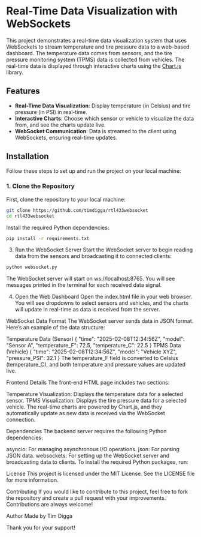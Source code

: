 # Real-Time Data Visualization with WebSockets

This project demonstrates a real-time data visualization system that uses WebSockets to stream temperature and tire pressure data to a web-based dashboard. The temperature data comes from sensors, and the tire pressure monitoring system (TPMS) data is collected from vehicles. The real-time data is displayed through interactive charts using the [Chart.js](https://www.chartjs.org/) library.

## Features

- **Real-Time Data Visualization**: Display temperature (in Celsius) and tire pressure (in PSI) in real-time.
- **Interactive Charts**: Choose which sensor or vehicle to visualize the data from, and see the charts update live.
- **WebSocket Communication**: Data is streamed to the client using WebSockets, ensuring real-time updates.

## Installation

Follow these steps to set up and run the project on your local machine:

### 1. Clone the Repository

First, clone the repository to your local machine:

```bash
git clone https://github.com/timdigga/rtl433websocket
cd rtl433websocket
```
Install the required Python dependencies:

```bash
pip install -r requirements.txt
```
3. Run the WebSocket Server
Start the WebSocket server to begin reading data from the sensors and broadcasting it to connected clients:

```bash
python websocket.py
```
The WebSocket server will start on ws://localhost:8765. You will see messages printed in the terminal for each received data signal.

4. Open the Web Dashboard
Open the index.html file in your web browser. You will see dropdowns to select sensors and vehicles, and the charts will update in real-time as data is received from the server.

WebSocket Data Format
The WebSocket server sends data in JSON format. Here’s an example of the data structure:

Temperature Data (Sensor)
{
    "time": "2025-02-08T12:34:56Z",
    "model": "Sensor A",
    "temperature_F": 72.5,
    "temperature_C": 22.5
}
TPMS Data (Vehicle)
{
    "time": "2025-02-08T12:34:56Z",
    "model": "Vehicle XYZ",
    "pressure_PSI": 32.1
}
The temperature_F field is converted to Celsius (temperature_C), and both temperature and pressure values are updated live.

Frontend Details
The front-end HTML page includes two sections:

Temperature Visualization: Displays the temperature data for a selected sensor.
TPMS Visualization: Displays the tire pressure data for a selected vehicle.
The real-time charts are powered by Chart.js, and they automatically update as new data is received via the WebSocket connection.

Dependencies
The backend server requires the following Python dependencies:

asyncio: For managing asynchronous I/O operations.
json: For parsing JSON data.
websockets: For setting up the WebSocket server and broadcasting data to clients.
To install the required Python packages, run:

License
This project is licensed under the MIT License. See the LICENSE file for more information.

Contributing
If you would like to contribute to this project, feel free to fork the repository and create a pull request with your improvements. Contributions are always welcome!

Author
Made by Tim Digga

Thank you for your support!

